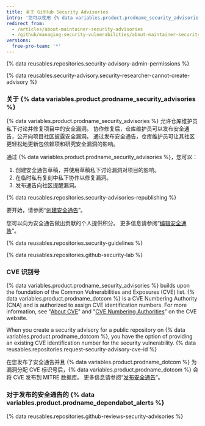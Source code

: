 ```yaml
---
title: 关于 GitHub Security Advisories
intro: '您可以使用 {% data variables.product.prodname_security_advisories %} 来私下讨论、修复和发布有关仓库中安全漏洞的信息。'
redirect_from:
  - /articles/about-maintainer-security-advisories
  - /github/managing-security-vulnerabilities/about-maintainer-security-advisories
versions:
  free-pro-team: '*'
---
```


{% data reusables.repositories.security-advisory-admin-permissions %}

{% data reusables.security-advisory.security-researcher-cannot-create-advisory %}

### 关于 {% data variables.product.prodname_security_advisories %}

{% data variables.product.prodname_security_advisories %} 允许仓库维护员私下讨论并修复项目中的安全漏洞。 协作修复后，仓库维护员可以发布安全通告，公开向项目社区披露安全漏洞。 通过发布安全通告，仓库维护员可让其社区更轻松地更新包依赖项和研究安全漏洞的影响。

通过 {% data variables.product.prodname_security_advisories %}，您可以：

1. 创建安全通告草稿，并使用草稿私下讨论漏洞对项目的影响。
2. 在临时私有复刻中私下协作以修复漏洞。
3. 发布通告向社区提醒漏洞。

{% data reusables.repositories.security-advisories-republishing %}

要开始，请参阅“[创建安全通告](/github/managing-security-vulnerabilities/creating-a-security-advisory)”。

您可以向为安全通告做出贡献的个人提供积分。 更多信息请参阅“[编辑安全通告](/github/managing-security-vulnerabilities/editing-a-security-advisory#about-credits-for-security-advisories)”。

{% data reusables.repositories.security-guidelines %}

{% data reusables.repositories.github-security-lab %}

### CVE 识别号

{% data variables.product.prodname_security_advisories %} builds upon the foundation of the Common Vulnerabilities and Exposures (CVE) list. {% data variables.product.prodname_dotcom %} is a CVE Numbering Authority (CNA) and is authorized to assign CVE identification numbers. For more information, see "[About CVE](https://cve.mitre.org/about/index.html)" and "[CVE Numbering Authorities](https://cve.mitre.org/cve/cna.html)" on the CVE website.

When you create a security advisory for a public repository on {% data variables.product.prodname_dotcom %}, you have the option of providing an existing CVE identification number for the security vulnerability. {% data reusables.repositories.request-security-advisory-cve-id %}

在您发布了安全通告并且 {% data variables.product.prodname_dotcom %} 为漏洞分配 CVE 标识号后，{% data variables.product.prodname_dotcom %} 会将 CVE 发布到 MITRE 数据库。 更多信息请参阅“[发布安全通告](/github/managing-security-vulnerabilities/publishing-a-security-advisory#requesting-a-cve-identification-number)”。

### 对于发布的安全通告的 {% data variables.product.prodname_dependabot_alerts %}

{% data reusables.repositories.github-reviews-security-advisories %}
